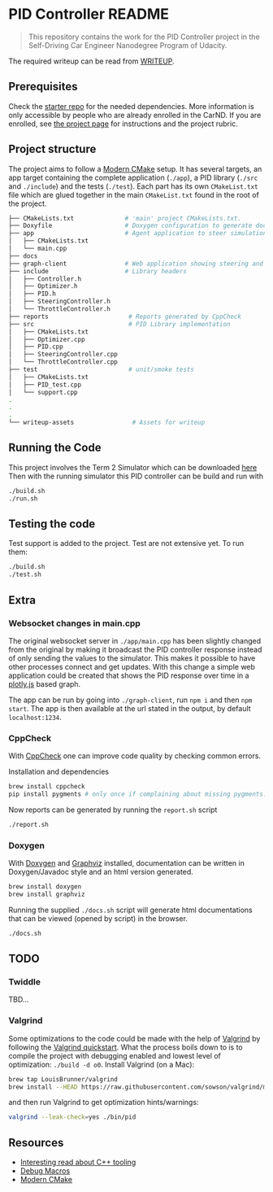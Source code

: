 # PID Controller README

> This repository contains the work for the PID Controller project in the Self-Driving Car Engineer Nanodegree Program of Udacity.

The required writeup can be read from [WRITEUP](./WRITEUP.md).

## Prerequisites

Check the [starter repo](https://github.com/udacity/CarND-PID-Control-Project) for the needed dependencies. More information is only accessible by people who are already enrolled in the
CarND. If you are enrolled, see [the project page](https://classroom.udacity.com/nanodegrees/nd013/parts/40f38239-66b6-46ec-ae68-03afd8a601c8/modules/f1820894-8322-4bb3-81aa-b26b3c6dcbaf/lessons/e8235395-22dd-4b87-88e0-d108c5e5bbf4/concepts/6a4d8d42-6a04-4aa6-b284-1697c0fd6562)
for instructions and the project rubric.

## Project structure

The project aims to follow a [Modern CMake](https://cliutils.gitlab.io/modern-cmake/) setup. It has several targets, an app target containing the complete application (`./app`), a PID library (`./src` and `./include`) and the tests (`./test`). Each part has its own `CMakeList.txt` file which are glued together in the main `CMakeList.txt` found in the root of the project.

```bash
├── CMakeLists.txt              # 'main' project CMakeLists.txt.
├── Doxyfile                    # Doxygen configuration to generate documentation
├── app                         # Agent application to steer simulation
│   ├── CMakeLists.txt          
│   └── main.cpp
├── docs
├── graph-client                # Web application showing steering and throttle values 
├── include                     # Library headers
│   ├── Controller.h
│   ├── Optimizer.h
│   ├── PID.h
│   ├── SteeringController.h
│   └── ThrottleController.h
├── reports                      # Reports generated by CppCheck 
├── src                          # PID Library implementation
│   ├── CMakeLists.txt
│   ├── Optimizer.cpp
│   ├── PID.cpp
│   ├── SteeringController.cpp
│   └── ThrottleController.cpp
├── test                         # unit/smoke tests
│   ├── CMakeLists.txt
│   ├── PID_test.cpp
│   └── support.cpp
.
.
.
└── writeup-assets                # Assets for writeup
```

## Running the Code

This project involves the Term 2 Simulator which can be downloaded [here](https://github.com/udacity/self-driving-car-sim/releases)
Then with the running simulator this PID controller can be build and run with

```bash
./build.sh
./run.sh
```

## Testing the code

Test support is added to the project. Test are not extensive yet.
To run them:

```bash
./build.sh
./test.sh
```

## Extra
### Websocket changes in main.cpp

The original websocket server in `./app/main.cpp` has been slightly changed from the original by making it broadcast the PID controller response instead of only sending the values to the simulator. This makes it possible to have other processes connect and get updates. With this change a simple web application could be created that shows the PID response over time in a [plotly.js](https://plotly.com/javascript/) based graph.

The app can be run by going into `./graph-client`, run `npm i` and then `npm start`. The app is then available at the url stated in the output, by default `localhost:1234`.

### CppCheck

With [CppCheck](http://cppcheck.sourceforge.net/manual.pdf) one can improve code quality by checking common errors.

Installation and dependencies

```bash
brew install cppcheck
pip install pygments # only once if complaining about missing pygments...
```

Now reports can be generated by running the `report.sh` script

```bash
./report.sh
```

### Doxygen

With [Doxygen]() and [Graphviz]() installed, documentation can be written in Doxygen/Javadoc style and an html version generated.

```bash
brew install doxygen
brew install graphviz
```

Running the supplied `./docs.sh` script will generate html documentations that can be viewed (opened by script) in the browser.

```bash
./docs.sh
```

## TODO

### Twiddle

TBD...
### Valgrind

Some optimizations to the code could be made with the help of [Valgrind](https://www.valgrind.org/) by following the [Valgrind quickstart](https://www.valgrind.org/docs/manual/quick-start.html). What the process boils down to is to compile the project with debugging enabled and lowest level of optimization: ```./build -d o0```.
Install Valgrind (on a Mac):

```bash
brew tap LouisBrunner/valgrind
brew install --HEAD https://raw.githubusercontent.com/sowson/valgrind/master/valgrind.rb
```

and then run Valgrind to get optimization hints/warnings:

```bash
valgrind --leak-check=yes ./bin/pid
```

## Resources

- [Interesting read about C++ tooling](https://invisible-island.net/personal/lint-tools.html#background)
- [Debug Macros](https://stackoverflow.com/questions/14251038/debug-macros-in-c)
- [Modern CMake](https://cliutils.gitlab.io/modern-cmake/)